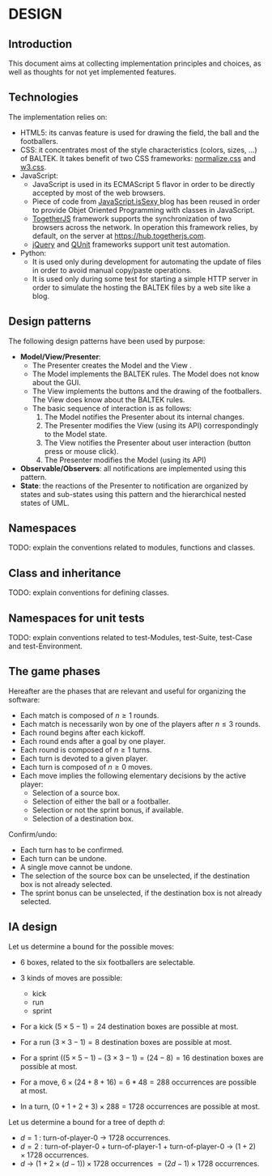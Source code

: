 # DESIGN

## Introduction

This document aims at collecting implementation principles and choices, as well as thoughts for not yet implemented features. 

## Technologies

The implementation relies on:

* HTML5:  its canvas feature is used for drawing the field, the ball and the footballers.
* CSS: it concentrates most of the style characteristics (colors, sizes, ...) of BALTEK. It takes benefit of two CSS frameworks: [normalize.css](http://github.com/necolas/normalize.css/) and [w3.css](http://www.w3schools.com/w3css/).
* JavaScript:
  * JavaScript is used in its ECMAScript 5 flavor in order to be directly accepted by most of the web browsers.
  * Piece of code from [JavaScript.isSexy ](http://javascriptissexy.com/)blog has been reused in order to provide Objet Oriented Programming with classes in JavaScript. 
  * [TogetherJS](https://togetherjs.com/) framework supports the synchronization of two browsers across the network. In operation this framework relies, by default, on the server at <https://hub.togetherjs.com>.
  * [jQuery](https://jquery.com/) and [QUnit](https://qunitjs.com/) frameworks support unit test automation.
* Python:
  * It is used only during development for automating the update of files in order to avoid manual copy/paste operations.
  * It is used only during some test for starting a simple HTTP server in order to simulate the hosting the BALTEK files by a web site like a blog.

## Design patterns

The following design patterns have been used by purpose:

* **Model/View/Presenter**:
  * The Presenter creates the Model and the View .
  * The Model implements the BALTEK rules. The Model does not know about the GUI.
  * The View implements the buttons and the drawing of the footballers. The View does know about the BALTEK rules.
  * The basic sequence of interaction is as follows:
    1. The Model notifies the Presenter about its internal changes.
    2. The Presenter modifies the View (using its API) correspondingly to the Model state.
    3. The View notifies the Presenter about user interaction (button press or mouse click).
    4. The Presenter modifies the Model (using its API)
* **Observable/Observers**: all notifications are implemented using this pattern.
* **State**: the reactions of the Presenter to notification are organized by states and sub-states using this pattern and the hierarchical nested states of UML. 

## Namespaces

TODO: explain the conventions related to modules, functions and classes.

## Class and inheritance

TODO: explain conventions for defining classes.

## Namespaces for unit tests

TODO: explain conventions related to test-Modules, test-Suite, test-Case and test-Environment.

## The game phases

Hereafter are the phases that are relevant and useful for organizing the software:

- Each match is composed of $n \ge 1$ rounds. 
- Each match is necessarily won by one of the players after $n \le 3$ rounds.
- Each  round begins after each kickoff.
- Each  round ends after a goal by one player.
- Each  round is composed of $n \ge 1$  turns.
- Each  turn is devoted to a given player.
- Each  turn is composed of $n \ge 0$  moves.
- Each move implies the following elementary decisions by the active player:
  - Selection of a source box.
  - Selection of either the ball or a footballer.
  - Selection or not the sprint bonus, if available.
  - Selection of a destination box.

Confirm/undo:

- Each turn has to be confirmed.
- Each turn can be undone. 
- A single move cannot be undone.
- The selection of the source box can be unselected, if the destination box is not already selected.
- The sprint bonus can be unselected, if the destination box is not already selected.

## IA design

Let us determine a bound for the possible moves:

- 6 boxes, related to the six footballers are selectable.
- 3 kinds of moves are possible:

  - kick
  - run
  - sprint
- For a kick $(5 \times 5 - 1) = 24$  destination boxes are possible at most.
- For a run $(3 \times 3 - 1) = 8$  destination boxes are possible at most.
- For a sprint $( (5 \times 5 - 1) - (3 \times 3 -1) = (24 - 8) = 16$ destination boxes are possible at most.
- For a move, $6 \times (24 + 8 + 16) = 6*48 = 288$ occurrences are possible at most.
- In a turn, $(0 + 1 +2 + 3) \times 288 = 1728$  occurrences are possible at most. 

Let us determine a bound for a tree of depth $d$:

* $d=1$ : turn-of-player-0 $\rightarrow$ $1728$ occurrences.
* $d=2$ : turn-of-player-0 + turn-of-player-1 + turn-of-player-0 $\rightarrow$ $(1+2) \times 1728$ occurrences.
* $d$  $\rightarrow$ $(1+2 \times (d-1)) \times 1728$ occurrences $=(2d-1) \times 1728$ occurrences.

